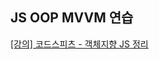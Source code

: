 ## JS OOP MVVM 연습

[[강의] 코드스피츠 - 객체지향 JS 정리](https://stevy-personal-space.oopy.io/ecc18079-1a3f-4a78-8409-05d5917be8cf)


